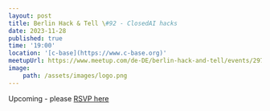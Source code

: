 ```yaml
---
layout: post
title: Berlin Hack & Tell \#92 - ClosedAI hacks
date: 2023-11-28
published: true
time: '19:00'
location: '[c-base](https://www.c-base.org)'
meetupUrl: https://www.meetup.com/de-DE/berlin-hack-and-tell/events/297499425
image:
	path: /assets/images/logo.png
---
```


Upcoming - please [RSVP here](https://www.meetup.com/de-DE/berlin-hack-and-tell/events/297499425)

